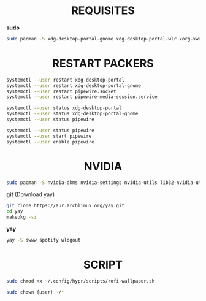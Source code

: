 <div align="center">
  

</div>

<div align="center">
  
# REQUISITES
</div>

**sudo**

```bash
sudo pacman -S xdg-desktop-portal-gnome xdg-desktop-portal-wlr xorg-xwayland base base-devel blueman bluez bluez-utils dunst fastfetch firefox flatpak git grim htop hyprland hyprshot kitty linux-zen linux-zen-headers nano nemo neovim pavucontrol pipewire pipewire-alsa pipewire-pulse pipewire-jack ranger rofi slurp starship sxiv unzip vulkan-icd-loader lib32-vulkan-icd-loader waybar xdg-desktop-portal xdg-desktop-portal-gtk xorg-xwayland
```
<div align="center">
  
# RESTART PACKERS
</div>

```bash
systemctl --user restart xdg-desktop-portal
systemctl --user restart xdg-desktop-portal-gnome
systemctl --user restart pipewire.socket
systemctl --user restart pipewire-media-session.service
```

```bash
systemctl --user status xdg-desktop-portal
systemctl --user status xdg-desktop-portal-gnome
systemctl --user status pipewire
```
```bash
systemctl --user status pipewire
systemctl --user start pipewire
systemctl --user enable pipewire
```
<div align="center">
  
# NVIDIA
</div>

```bash
sudo pacman -S nvidia-dkms nvidia-settings nvidia-utils lib32-nvidia-utils
```

**git** (Download yay)

```bash
git clone https://aur.archlinux.org/yay.git
cd yay
makepkg -si
```

**yay**

```bash
yay -S swww spotify wlogout
```

<div align="center">

# SCRIPT

</div>

```bash
sudo chmod +x ~/.config/hypr/scripts/rofi-wallpaper.sh
```

```bash
sudo chown {user} ~/*
```
